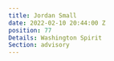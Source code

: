 ```yaml
---
title: Jordan Small
date: 2022-02-10 20:44:00 Z
position: 77
Details: Washington Spirit
Section: advisory
---
```



